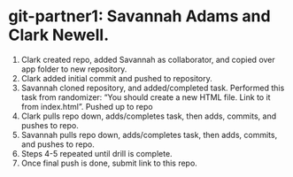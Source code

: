 # git-partner1: Savannah Adams and Clark Newell.
1. Clark created repo, added Savannah as collaborator, and copied over app folder to new repository.
2. Clark added initial commit and pushed to repository.
3. Savannah cloned repository, and added/completed task. Performed this task from randomizer: “You should create a new HTML file. Link to it from index.html”. Pushed up to repo
4. Clark pulls repo down, adds/completes task, then adds, commits, and pushes to repo.
5. Savannah pulls repo down, adds/completes task, then adds, commits, and pushes to repo.
6. Steps 4-5 repeated until drill is complete.
7. Once final push is done, submit link to this repo.
